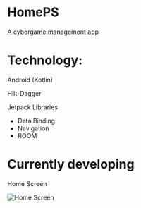 # HomePS
A cybergame management app

# Technology: 

Android (Kotlin)

Hilt-Dagger

Jetpack Libraries
+ Data Binding
+ Navigation
+ ROOM


# Currently developing
Home Screen

![Home Screen](https://i.ibb.co/2k3QwDW/list-bill.png)
